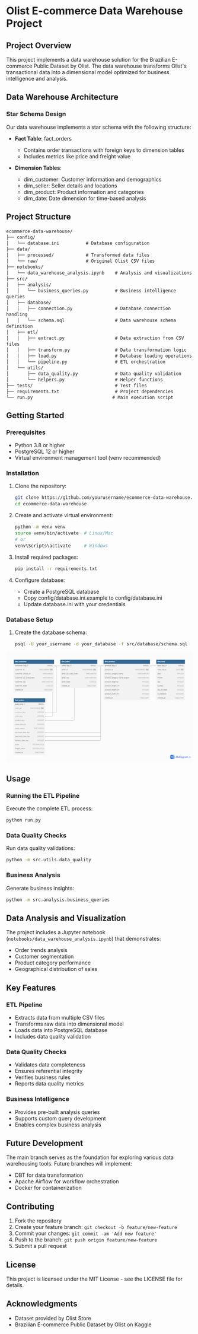 # Olist E-commerce Data Warehouse Project

## Project Overview
This project implements a data warehouse solution for the Brazilian E-commerce Public Dataset by Olist. The data warehouse transforms Olist's transactional data into a dimensional model optimized for business intelligence and analysis.

## Data Warehouse Architecture

### Star Schema Design
Our data warehouse implements a star schema with the following structure:

- **Fact Table**: fact_orders
  - Contains order transactions with foreign keys to dimension tables
  - Includes metrics like price and freight value

- **Dimension Tables**:
  - dim_customer: Customer information and demographics
  - dim_seller: Seller details and locations
  - dim_product: Product information and categories
  - dim_date: Date dimension for time-based analysis

## Project Structure

```
ecommerce-data-warehouse/
├── config/
│   └── database.ini          # Database configuration
├── data/
│   ├── processed/            # Transformed data files
│   └── raw/                  # Original Olist CSV files
├── notebooks/
│   └── data_warehouse_analysis.ipynb    # Analysis and visualizations
├── src/
│   ├── analysis/
│   │   └── business_queries.py          # Business intelligence queries
│   ├── database/
│   │   ├── connection.py                # Database connection handling
│   │   └── schema.sql                   # Data warehouse schema definition
│   ├── etl/
│   │   ├── extract.py                   # Data extraction from CSV files
│   │   ├── transform.py                 # Data transformation logic
│   │   ├── load.py                      # Database loading operations
│   │   └── pipeline.py                  # ETL orchestration
│   └── utils/
│       ├── data_quality.py              # Data quality validation
│       └── helpers.py                   # Helper functions
├── tests/                               # Test files
├── requirements.txt                     # Project dependencies
└── run.py                              # Main execution script
```

## Getting Started

### Prerequisites
- Python 3.8 or higher
- PostgreSQL 12 or higher
- Virtual environment management tool (venv recommended)

### Installation
1. Clone the repository:
   ```bash
   git clone https://github.com/yourusername/ecommerce-data-warehouse.git
   cd ecommerce-data-warehouse
   ```

2. Create and activate virtual environment:
   ```bash
   python -m venv venv
   source venv/bin/activate  # Linux/Mac
   # or
   venv\Scripts\activate     # Windows
   ```

3. Install required packages:
   ```bash
   pip install -r requirements.txt
   ```

4. Configure database:
   - Create a PostgreSQL database
   - Copy config/database.ini.example to config/database.ini
   - Update database.ini with your credentials

### Database Setup
1. Create the database schema:
   ```bash
   psql -U your_username -d your_database -f src/database/schema.sql
   ```
![Database Schema Diagram](src/database/diagram/schema.png)
## Usage

### Running the ETL Pipeline
Execute the complete ETL process:
```bash
python run.py
```

### Data Quality Checks
Run data quality validations:
```bash
python -m src.utils.data_quality
```

### Business Analysis
Generate business insights:
```bash
python -m src.analysis.business_queries
```

## Data Analysis and Visualization
The project includes a Jupyter notebook (`notebooks/data_warehouse_analysis.ipynb`) that demonstrates:
- Order trends analysis
- Customer segmentation
- Product category performance
- Geographical distribution of sales

## Key Features

### ETL Pipeline
- Extracts data from multiple CSV files
- Transforms raw data into dimensional model
- Loads data into PostgreSQL database
- Includes data quality validation

### Data Quality Checks
- Validates data completeness
- Ensures referential integrity
- Verifies business rules
- Reports data quality metrics

### Business Intelligence
- Provides pre-built analysis queries
- Supports custom query development
- Enables complex business analysis

## Future Development
The main branch serves as the foundation for exploring various data warehousing tools. Future branches will implement:
- DBT for data transformation
- Apache Airflow for workflow orchestration
- Docker for containerization

## Contributing
1. Fork the repository
2. Create your feature branch: `git checkout -b feature/new-feature`
3. Commit your changes: `git commit -am 'Add new feature'`
4. Push to the branch: `git push origin feature/new-feature`
5. Submit a pull request

## License
This project is licensed under the MIT License - see the LICENSE file for details.

## Acknowledgments
- Dataset provided by Olist Store
- Brazilian E-commerce Public Dataset by Olist on Kaggle
